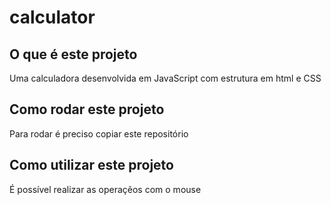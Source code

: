 # calculator
## O que é este projeto
Uma calculadora desenvolvida em JavaScript com estrutura em html e CSS
## Como rodar este projeto
Para rodar é preciso copiar este repositório
## Como utilizar este projeto
É possível realizar as operaçẽos com o mouse
